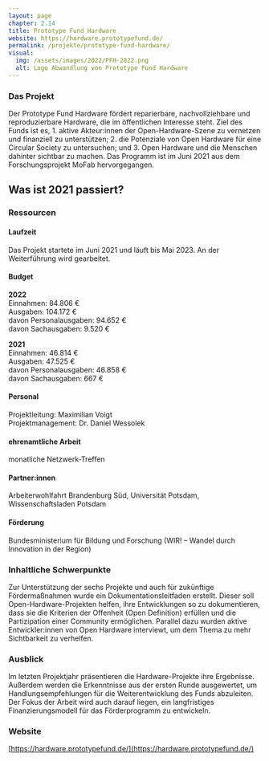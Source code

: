 ```yaml
---
layout: page
chapter: 2.14
title: Prototype Fund Hardware
website: https://hardware.prototypefund.de/
permalink: /projekte/prototype-fund-hardware/
visual:
  img: /assets/images/2022/PFH-2022.png
  alt: Logo Abwandlung von Prototype Fund Hardware
---
```


### Das Projekt
Der Prototype Fund Hardware fördert reparierbare, nachvollziehbare und reproduzierbare Hardware, die im öffentlichen Interesse steht. Ziel des Funds ist es, 1. aktive Akteur:innen der Open-Hardware-Szene zu vernetzen und finanziell zu unterstützen; 2. die Potenziale von Open Hardware für eine Circular Society zu untersuchen; und 3. Open Hardware und die Menschen dahinter sichtbar zu machen. Das Programm ist im Juni 2021 aus dem Forschungsprojekt MoFab hervorgegangen.

## Was ist 2021 passiert? 

### Ressourcen

#### Laufzeit
Das Projekt startete im Juni 2021 und läuft bis Mai 2023. An der Weiterführung wird gearbeitet.

#### Budget

**2022**<br>
Einnahmen: 84.806 €<br>
Ausgaben: 104.172 €<br>
davon Personalausgaben: 94.652 €<br>
davon Sachausgaben: 9.520 €

**2021**<br>
Einnahmen: 46.814 €<br>
Ausgaben: 47.525 €<br>
davon Personalausgaben: 46.858 € <br>
davon Sachausgaben: 667 €

#### Personal
Projektleitung: Maximilian Voigt <br>
Projektmanagement: Dr. Daniel Wessolek

#### ehrenamtliche Arbeit
monatliche Netzwerk-Treffen

#### Partner:innen
Arbeiterwohlfahrt Brandenburg Süd, Universität Potsdam, Wissenschaftsladen Potsdam

#### Förderung
Bundesministerium für Bildung und Forschung (WIR! – Wandel durch Innovation in der Region)

### Inhaltliche Schwerpunkte

Zur Unterstützung der sechs Projekte und auch für zukünftige Fördermaßnahmen wurde ein Dokumentationsleitfaden erstellt. Dieser soll Open-Hardware-Projekten helfen, ihre Entwicklungen so zu dokumentieren, dass sie die Kriterien der Offenheit (Open Definition) erfüllen und die Partizipation einer Community ermöglichen. Parallel dazu wurden aktive Entwickler:innen von Open Hardware interviewt, um dem Thema zu mehr Sichtbarkeit zu verhelfen.  

### Ausblick

Im letzten Projektjahr präsentieren die Hardware-Projekte ihre Ergebnisse. Außerdem werden die Erkenntnisse aus der ersten Runde ausgewertet, um Handlungsempfehlungen für die Weiterentwicklung des Funds abzuleiten. Der Fokus der Arbeit wird auch darauf liegen, ein langfristiges Finanzierungsmodell für das Förderprogramm zu entwickeln.

### Website

[https://hardware.prototypefund.de/](https://hardware.prototypefund.de/)
